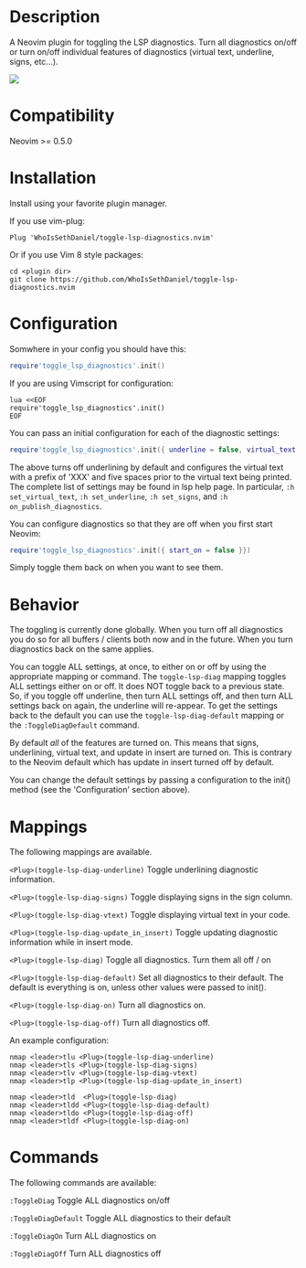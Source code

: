 # Description
A Neovim plugin for toggling the LSP diagnostics. Turn all diagnostics on/off or turn on/off
individual features of diagnostics (virtual text, underline, signs, etc...).

<img src="https://github.com/WhoIsSethDaniel/public-assets/blob/main/toggle-diag-on-off-2.webm">

# Compatibility
Neovim >= 0.5.0

# Installation
Install using your favorite plugin manager. 

If you use vim-plug:
```vim
Plug 'WhoIsSethDaniel/toggle-lsp-diagnostics.nvim'
```
Or if you use Vim 8 style packages:
```
cd <plugin dir>
git clone https://github.com/WhoIsSethDaniel/toggle-lsp-diagnostics.nvim
```

# Configuration
Somwhere in your config you should have this:
```lua
require'toggle_lsp_diagnostics'.init()
```
If you are using Vimscript for configuration:
```vim
lua <<EOF
require'toggle_lsp_diagnostics'.init()
EOF
```
You can pass an initial configuration for each of the diagnostic settings:
```lua
require'toggle_lsp_diagnostics'.init({ underline = false, virtual_text = { prefix = "XXX", spacing = 5 }})
```
The above turns off underlining by default and configures the virtual text with a prefix of 'XXX' and five
spaces prior to the virtual text being printed. The complete list of settings may be found in lsp help
page. In particular, `:h set_virtual_text`, `:h set_underline`, `:h set_signs`, and `:h on_publish_diagnostics`.

You can configure diagnostics so that they are off when you first start Neovim:
```lua
require'toggle_lsp_diagnostics'.init({ start_on = false }})
```
Simply toggle them back on when you want to see them.

# Behavior
The toggling is currently done globally. When you turn off all diagnostics you do so for
all buffers / clients both now and in the future. When you turn diagnostics back on the 
same applies.

You can toggle ALL settings, at once, to either on or off by using the appropriate mapping or command.
The `toggle-lsp-diag` mapping toggles ALL settings either on or off. It does NOT toggle back to a 
previous state. So, if you toggle off underline, then turn ALL settings off, and then turn ALL settings
back on again, the underline will re-appear. To get the settings back to the default you can use the 
`toggle-lsp-diag-default` mapping or the `:ToggleDiagDefault` command.

By default *all* of the features are turned on. This means that signs, underlining, virtual 
text, and update in insert are turned on. This is contrary to the Neovim default which has
update in insert turned off by default.

You can change the default settings by passing a configuration to the init() method (see the 
'Configuration' section above).

# Mappings
The following mappings are available. 

`<Plug>(toggle-lsp-diag-underline)`
Toggle underlining diagnostic information.

`<Plug>(toggle-lsp-diag-signs)`
Toggle displaying signs in the sign column.

`<Plug>(toggle-lsp-diag-vtext)`
Toggle displaying virtual text in your code.

`<Plug>(toggle-lsp-diag-update_in_insert)`
Toggle updating diagnostic information while in insert mode.

`<Plug>(toggle-lsp-diag)`
Toggle all diagnostics. Turn them all off / on

`<Plug>(toggle-lsp-diag-default)`
Set all diagnostics to their default. The default is everything is on, unless other values were
passed to init().

`<Plug>(toggle-lsp-diag-on)`
Turn all diagnostics on.

`<Plug>(toggle-lsp-diag-off)`
Turn all diagnostics off.

An example configuration:
```vim
nmap <leader>tlu <Plug>(toggle-lsp-diag-underline)
nmap <leader>tls <Plug>(toggle-lsp-diag-signs)
nmap <leader>tlv <Plug>(toggle-lsp-diag-vtext)
nmap <leader>tlp <Plug>(toggle-lsp-diag-update_in_insert)

nmap <leader>tld  <Plug>(toggle-lsp-diag)
nmap <leader>tldd <Plug>(toggle-lsp-diag-default)
nmap <leader>tldo <Plug>(toggle-lsp-diag-off)
nmap <leader>tldf <Plug>(toggle-lsp-diag-on)
```

# Commands
The following commands are available:

`:ToggleDiag`
Toggle ALL diagnostics on/off

`:ToggleDiagDefault`
Toggle ALL diagnostics to their default

`:ToggleDiagOn`
Turn ALL diagnostics on

`:ToggleDiagOff`
Turn ALL diagnostics off
